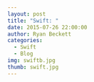 ```yaml
---
layout: post
title: "Swift: "
date: 2015-07-26 22:00:00
author: Ryan Beckett
categories:
  - Swift
  - Blog
img: swiftb.jpg
thumb: swift.jpg
---
```

